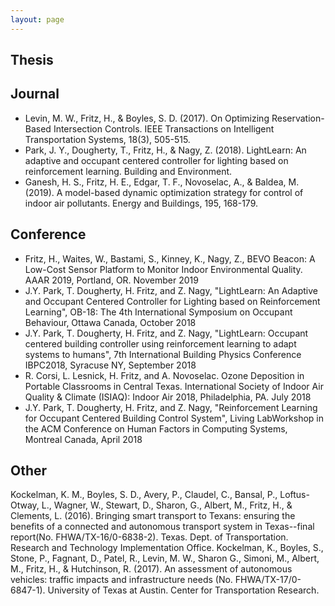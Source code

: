 ```yaml
---
layout: page
---
```


## Thesis

## Journal

* Levin, M. W., Fritz, H., & Boyles, S. D. (2017). On Optimizing Reservation-Based Intersection Controls. IEEE Transactions on Intelligent Transportation Systems, 18(3), 505-515.
* Park, J. Y., Dougherty, T., Fritz, H., & Nagy, Z. (2018). LightLearn: An adaptive and occupant centered controller for lighting based on reinforcement learning. Building and Environment.
* Ganesh, H. S., Fritz, H. E., Edgar, T. F., Novoselac, A., & Baldea, M. (2019). A model-based dynamic optimization strategy for control of indoor air pollutants. Energy and Buildings, 195, 168-179.

## Conference

* Fritz, H., Waites, W., Bastami, S., Kinney, K., Nagy, Z., BEVO Beacon: A Low-Cost Sensor Platform to Monitor Indoor Environmental Quality. AAAR 2019, Portland, OR. November 2019
* J.Y. Park, T. Dougherty, H. Fritz, and Z. Nagy, "LightLearn: An Adaptive and Occupant Centered Controller for Lighting based on Reinforcement Learning", OB-18: The 4th International Symposium on Occupant Behaviour, Ottawa Canada, October 2018
* J.Y. Park, T. Dougherty, H. Fritz, and Z. Nagy, "LightLearn: Occupant centered building controller using reinforcement learning to adapt systems to humans", 7th International Building Physics Conference IBPC2018, Syracuse NY, September 2018
* R. Corsi, L. Lesnick, H. Fritz, and A. Novoselac. Ozone Deposition in Portable Classrooms in Central Texas. International Society of Indoor Air Quality & Climate (ISIAQ): Indoor Air 2018, Philadelphia, PA. July 2018
* J.Y. Park, T. Dougherty, H. Fritz, and Z. Nagy, "Reinforcement Learning for Occupant Centered Building Control System", Living LabWorkshop in the ACM Conference on Human Factors in Computing Systems, Montreal Canada, April 2018

## Other

Kockelman, K. M., Boyles, S. D., Avery, P., Claudel, C., Bansal, P., Loftus-Otway, L., Wagner, W., Stewart, D., Sharon, G., Albert, M., Fritz, H., & Clements, L. (2016). Bringing smart transport to Texans: ensuring the benefits of a connected and autonomous transport system in Texas--final report(No. FHWA/TX-16/0-6838-2). Texas. Dept. of Transportation. Research and Technology Implementation Office.
Kockelman, K., Boyles, S., Stone, P., Fagnant, D., Patel, R., Levin, M. W., Sharon G., Simoni, M., Albert, M., Fritz, H., & Hutchinson, R. (2017). An assessment of autonomous vehicles: traffic impacts and infrastructure needs (No. FHWA/TX-17/0-6847-1). University of Texas at Austin. Center for Transportation Research.
